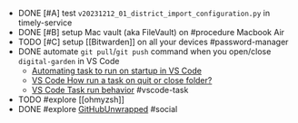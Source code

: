 - DONE [#A] test `v20231212_01_district_import_configuration.py` in timely-service
- DONE [#B] setup Mac vault (aka FileVault) on #procedure Macbook Air
- TODO [#C] setup [[Bitwarden]] on all your devices #password-manager
- DONE automate `git pull`/`git push` command when you open/close `digital-garden` in VS Code
	- [Automating task to run on startup in VS Code](https://sdivakarrajesh.medium.com/automating-task-to-run-on-startup-in-vscode-fe30d7f99454)
	- [VS Code How run a task on quit or close folder?](https://stackoverflow.com/a/77058296/7753274)
	- [VS Code Task run behavior](https://code.visualstudio.com/docs/editor/tasks#_run-behavior) #vscode-task
- TODO #explore [[ohmyzsh]]
- DONE #explore [GitHubUnwrapped](https://githubunwrapped.com/) #social